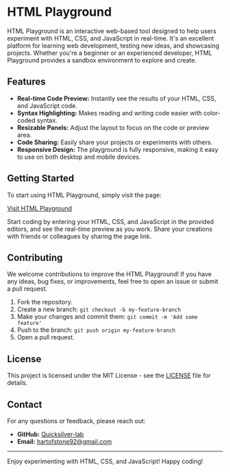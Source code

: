 # HTML Playground

HTML Playground is an interactive web-based tool designed to help users experiment with HTML, CSS, and JavaScript in real-time. It's an excellent platform for learning web development, testing new ideas, and showcasing projects. Whether you're a beginner or an experienced developer, HTML Playground provides a sandbox environment to explore and create.

## Features

- **Real-time Code Preview:** Instantly see the results of your HTML, CSS, and JavaScript code.
- **Syntax Highlighting:** Makes reading and writing code easier with color-coded syntax.
- **Resizable Panels:** Adjust the layout to focus on the code or preview area.
- **Code Sharing:** Easily share your projects or experiments with others.
- **Responsive Design:** The playground is fully responsive, making it easy to use on both desktop and mobile devices.

## Getting Started

To start using HTML Playground, simply visit the page:

[Visit HTML Playground](https://quicksilver-lab.github.io/HTML-Playground)

Start coding by entering your HTML, CSS, and JavaScript in the provided editors, and see the real-time preview as you work. Share your creations with friends or colleagues by sharing the page link.

## Contributing

We welcome contributions to improve the HTML Playground! If you have any ideas, bug fixes, or improvements, feel free to open an issue or submit a pull request.

1. Fork the repository.
2. Create a new branch: `git checkout -b my-feature-branch`
3. Make your changes and commit them: `git commit -m 'Add some feature'`
4. Push to the branch: `git push origin my-feature-branch`
5. Open a pull request.

## License

This project is licensed under the MIT License - see the [LICENSE](LICENSE) file for details.

## Contact

For any questions or feedback, please reach out:

- **GitHub:** [Quicksilver-lab](https://github.com/Quicksilver-lab)
- **Email:** hartofstone92@gmail.com

---

Enjoy experimenting with HTML, CSS, and JavaScript! Happy coding!
